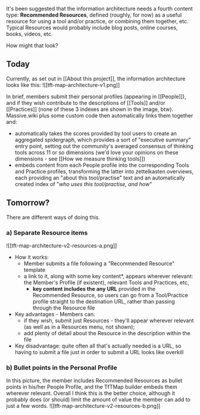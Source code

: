 It's been suggested that the information architecture needs a fourth content type: **Recommended Resources**, defined (roughly, for now) as a useful resource for using a tool and/or practice, or combining them together, etc. Typical Resources would probably include blog posts, online courses, books, videos, etc.

How might that look?

## Today

Currently, as set out in [[About this project]], the information architecture looks like this:
![[tft-map-architecture-v1.png]]

In brief, members submit their personal profiles (appearing in [[People]]), and if they wish contribute to the descriptions of [[Tools]] and/or [[Practices]] (none of these 3 indexes are shown in the image, btw). Massive.wiki plus some custom code then automatically links them together and:

* automatically takes the scores provided by tool users to create an aggregated spidergraph, which provides a sort of "executive summary" entry point, setting out the community's averaged consensus of thinking tools across 11 or so dimensions (we'd love your opinions on these dimensions - see [[How we measure thinking tools]])
* embeds content from each People profile into the corresponding Tools and Practice profiles, transforming the latter into zettelkasten overviews, each providing an "about this tool/practise" text and an automatically created index of "*who uses this tool/practise, and how*"

## Tomorrow?

There are different ways of doing this.

### a) Separate Resource items

![[tft-map-architecture-v2-resources-a.png]]

* How it works:
	* Member submits a file following a "Recommended Resource" template
	* a link to it, along with some key content*, appears wherever relevant: the Member's Profile (if existent), relevant Tools and Practices, etc,
		* **key content includes the any URL** provided in the Recommended Resource, so users can go from a Tool/Practice profile straight to the destination URL, rather than passing through the Resource file
* Key advantages - Members can: 
	* if they wish, submit just Resources - they'll appear wherever relevant (as well as in a Resources menu, not shown); 
	* add plenty of detail about the Resource in the description within the file
* Key disadvantage: quite often all that's actually needed is a URL, so having to submit a file just in order to submit a URL looks like overkill 


### b) Bullet points in the Personal Profile

In this picture, the member includes Recommended Resources as bullet points in his/her People Profile, and the TfTMap builder embeds them wherever relevant. Overall I think this is the better choice, although it probably does (or should) limit the amount of value the member can add to just a few words.
![[tft-map-architecture-v2-resources-b.png]]


